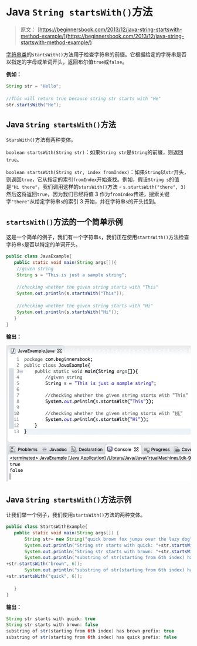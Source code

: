 # Java `String startsWith()`方法

> 原文： [https://beginnersbook.com/2013/12/java-string-startswith-method-example/](https://beginnersbook.com/2013/12/java-string-startswith-method-example/)

[字符串类](https://beginnersbook.com/2013/12/java-strings/)的`startsWith()`方法用于检查字符串的前缀。它根据给定的字符串是否以指定的字母或单词开头，返回布尔值`true`或`false`。

**例如：**

```java
String str = "Hello";

//This will return true because string str starts with "He"
str.startsWith("He"); 

```

## Java `String startsWith()`方法

`StarsWith()`方法有两种变体。

`boolean startsWith(String str)`：如果`String str`是`String`的前缀，则返回`true`。

`boolean startsWith(String str, index fromIndex)`：如果`String`以`str`开头，则返回`true`，它从指定的索引`fromIndex`开始查找。例如，假设`String s`的值是`"Hi there"`，我们调用这样的`starsWith()`方法 - `s.startsWith("there", 3)`然后这将返回`true`，因为我们已经将值 3 作为`fromIndex`传递，搜索关键字`"there"`从给定字符串`s`的索引 3 开始，并在字符串`s`的开头找到。

## `startsWith()`方法的一个简单示例

这是一个简单的例子，我们有一个字符串`s`，我们正在使用`startsWith()`方法检查字符串`s`是否以特定的单词开头。

```java
public class JavaExample{  
   public static void main(String args[]){ 
	//given string
	String s = "This is just a sample string";  

	//checking whether the given string starts with "This"
	System.out.println(s.startsWith("This"));  

	//checking whether the given string starts with "Hi"
	System.out.println(s.startsWith("Hi"));  
   }
}
```

**输出：**

![Java String startsWith method example](img/86e2c1f61b730abc928da6e6138934cd.jpg)

## Java `String startsWith()`方法示例

让我们举一个例子，我们使用`startsWith()`方法的两种变体。

```java
public class StartsWithExample{
   public static void main(String args[]) {
       String str= new String("quick brown fox jumps over the lazy dog");
       System.out.println("String str starts with quick: "+str.startsWith("quick"));
       System.out.println("String str starts with brown: "+str.startsWith("brown"));
       System.out.println("substring of str(starting from 6th index) has brown prefix: "
+str.startsWith("brown", 6));
       System.out.println("substring of str(starting from 6th index) has quick prefix: "
+str.startsWith("quick", 6));

   }
}
```

**输出：**

```java
String str starts with quick: true
String str starts with brown: false
substring of str(starting from 6th index) has brown prefix: true
substring of str(starting from 6th index) has quick prefix: false

```